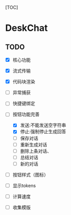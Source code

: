 [TOC]
# DeskChat
## TODO
- [x] 核心功能
- [x] 流式传输
- [x] 代码块渲染
- [ ] 异常捕获
- [ ] 快捷键绑定
- [ ] 按钮功能完善
  - [x] 发送:不能发送空字符串
  - [x] 停止:强制停止生成回答
  - [ ] 保存对话
  - [ ] 重新生成对话
  - [ ] 删除上条对话、
  - [ ] 总结对话
  - [ ] 新的对话
- [ ] 按钮样式（图标）
- [ ] 显示tokens
- [ ] 计算速度
- [ ] 收集模版

